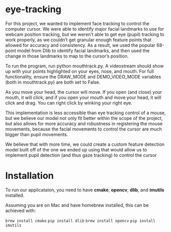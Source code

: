 # eye-tracking

For this project, we wanted to implement face
tracking to control the computer cursor. 
We were able to identify major facial landmarks to
use for webcam position tracking, but we weren’t able to
get eye (pupil) tracking to work properly, as we couldn’t get
granular enough feature points that allowed for accuracy
and consistency. As a result, we used the popular 68-point 
model from Dlib to identify facial landmarks, and then used 
the change in those landmarks to map to the cursor’s position.

To run the program, run python mouthtrack.py. A videostream should 
show up with your points highlighted on your eyes, nose, and mouth.
For full functionality, ensure the DRAW_MODE and DEMO_VIDEO_MODE 
variables (both in mouthtrack.py) are both set to False. 

As you move your head, the cursor will move. If you open (and 
close) your mouth, it will click, and if you open your mouth and 
move your head, it will click and drag. You can right click by 
winking your right eye.

This implementation is less accessible than eye tracking control 
of a mouse, but we believe our model not only fit better within 
the scope of the project, but also allows for more accuracy and 
robustness in registering the mouse movements, because the
facial movements to control the cursor are much bigger than
pupil movements. 

We believe that with more time, we could create a custom feature 
detection model built off of the one we ended up using that 
would allow us to implement pupil detection (and thus gaze 
tracking) to control the cursor

# Installation

To run our applicataion, you need to have **cmake**, **opencv**, **dlib**, and **imutils** installed.

Assuming you are on Mac and have homebrew installed, this can be achieved with:

`brew install cmake`
`pip install dlib`
`brew install opencv`
`pip install imutils`